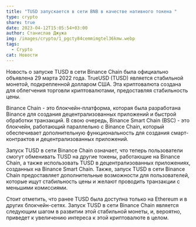 ```yaml
---
title: "TUSD запускается в сети BNB в качестве нативного токена "
type: crypto
share: true
date: 2023-04-12T15:05:54+03:00
author: Станислав Джужа
img: /images/crypto/1_pgcty84cemmimgtel36kmw.webp
tags:
  - Crypto
cat: Новости
---
```

Новость о запуске TUSD в сети Binance Chain была официально объявлена 29 марта 2022 года. TrueUSD (TUSD) является стабильной монетой, подкрепленной долларом США. Эта криптовалюта создана для облегчения торговли криптовалютами, предоставляя стабильность цены.

Binance Chain - это блокчейн-платформа, которая была разработана Binance для создания децентрализованных приложений и быстрой обработки транзакций. В свою очередь, Binance Smart Chain (BSC) - это блокчейн, работающий параллельно с Binance Chain, который обеспечивает дополнительную функциональность для создания смарт-контрактов и децентрализованных приложений.

Запуск TUSD в сети Binance Chain означает, что теперь пользователи смогут обменивать TUSD на другие токены, работающие на Binance Chain, а также использовать TUSD в децентрализованных приложениях, созданных на Binance Smart Chain. Также, запуск TUSD в сети Binance Chain предоставляет дополнительные возможности для пользователей, которые ищут стабильность цены и желают проводить транзакции с меньшими комиссиями.

Стоит отметить, что ранее TUSD была доступна только на Ethereum и в других блокчейн-сетях. Запуск TUSD в сети Binance Chain является следующим шагом в развитии этой стабильной монеты, и, вероятно, приведет к увеличению интереса к этой криптовалюте в целом.